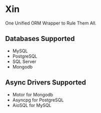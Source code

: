 # Xin

One Unified ORM Wrapper to Rule Them All.

## Databases Supported

* MySQL
* PostgreSQL
* SQL Server
* Mongodb

## Async Drivers Supported

* Motor for Mongodb
* Asyncpg for PostgreSQL
* AioSQL for MySQL
